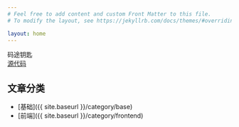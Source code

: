 ```yaml
---
# Feel free to add content and custom Front Matter to this file.
# To modify the layout, see https://jekyllrb.com/docs/themes/#overriding-theme-defaults

layout: home
---
```

码途钥匙  
[源代码](https://github.com/102300671/102300671pydevbase.github.io/tree/main/_includes%2Fcode)

## 文章分类

- [基础]({{ site.baseurl }}/category/base)
- [前端]({{ site.baseurl }}/category/frontend)


